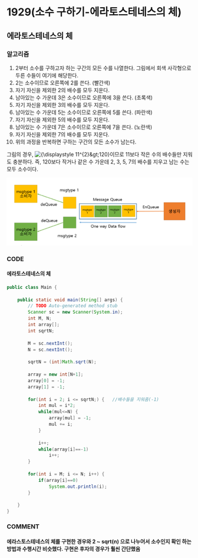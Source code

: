 # 1929\(소수 구하기-에라토스테네스의 체\)

## 에라토스테네스의 체

### 알고리즘

1. 2부터 소수를 구하고자 하는 구간의 모든 수를 나열한다. 그림에서 회색 사각형으로 두른 수들이 여기에 해당한다.
2. 2는 소수이므로 오른쪽에 2를 쓴다. \(빨간색\)
3. 자기 자신을 제외한 2의 배수를 모두 지운다.
4. 남아있는 수 가운데 3은 소수이므로 오른쪽에 3을 쓴다. \(초록색\)
5. 자기 자신을 제외한 3의 배수를 모두 지운다.
6. 남아있는 수 가운데 5는 소수이므로 오른쪽에 5를 쓴다. \(파란색\)
7. 자기 자신을 제외한 5의 배수를 모두 지운다.
8. 남아있는 수 가운데 7은 소수이므로 오른쪽에 7을 쓴다. \(노란색\)
9. 자기 자신을 제외한 7의 배수를 모두 지운다.
10. 위의 과정을 반복하면 구하는 구간의 모든 소수가 남는다.

그림의 경우, ![{\displaystyle 11^{2}&amp;gt;120}](https://wikimedia.org/api/rest_v1/media/math/render/svg/542ed9781025d9b298c52a42b63958fdf35dc985)이므로 11보다 작은 수의 배수들만 지워도 충분하다. 즉, 120보다 작거나 같은 수 가운데 2, 3, 5, 7의 배수를 지우고 남는 수는 모두 소수이다.

![](../.gitbook/assets/image%20%2858%29.png)

### CODE

#### 에라토스테네스의 체 

```java
public class Main {

	public static void main(String[] args) {
		// TODO Auto-generated method stub
		Scanner sc = new Scanner(System.in);
		int M, N;
		int array[];
		int sqrtN;
		
		M = sc.nextInt();
		N = sc.nextInt();
		
		sqrtN = (int)Math.sqrt(N);
		
		array = new int[N+1];
		array[0] = -1;
		array[1] = -1;
		
		for(int i = 2; i <= sqrtN;) {	//배수들을 지워줌(-1)
			int mul = i*2;
			while(mul<=N) {
				array[mul] = -1;
				mul += i;
			}
			
			i++;
			while(array[i]==-1)
				i++;
		}
		
		for(int i = M; i <= N; i++) {
			if(array[i]==0)
				System.out.println(i);
		}
		
	}
}
```

### COMMENT

#### 에라스토스테네스의 체를 구현한 경우와 2 ~ sqrt\(n\) 으로 나누어서 소수인지 확인 하는 방법과 수행시간 비슷했다. 구현은 후자의 경우가 훨씬 간단했음

